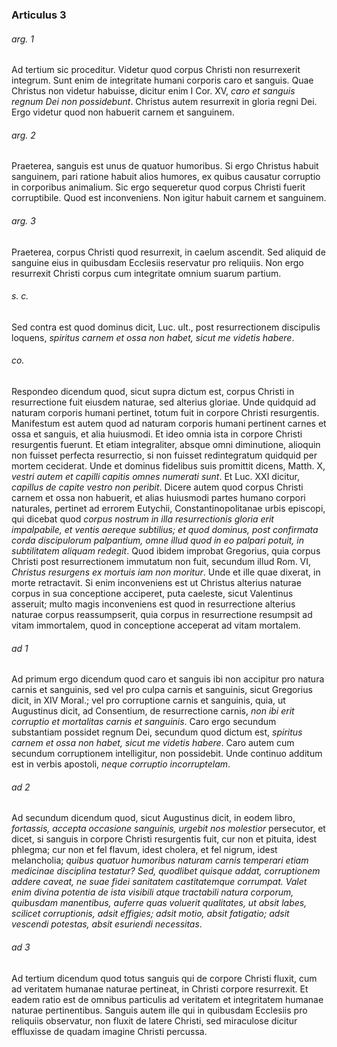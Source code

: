 ### Articulus 3

###### arg. 1
Ad tertium sic proceditur. Videtur quod corpus Christi non resurrexerit integrum. Sunt enim de integritate humani corporis caro et sanguis. Quae Christus non videtur habuisse, dicitur enim I Cor. XV, *caro et sanguis regnum Dei non possidebunt*. Christus autem resurrexit in gloria regni Dei. Ergo videtur quod non habuerit carnem et sanguinem.

###### arg. 2
Praeterea, sanguis est unus de quatuor humoribus. Si ergo Christus habuit sanguinem, pari ratione habuit alios humores, ex quibus causatur corruptio in corporibus animalium. Sic ergo sequeretur quod corpus Christi fuerit corruptibile. Quod est inconveniens. Non igitur habuit carnem et sanguinem.

###### arg. 3
Praeterea, corpus Christi quod resurrexit, in caelum ascendit. Sed aliquid de sanguine eius in quibusdam Ecclesiis reservatur pro reliquiis. Non ergo resurrexit Christi corpus cum integritate omnium suarum partium.

###### s. c.
Sed contra est quod dominus dicit, Luc. ult., post resurrectionem discipulis loquens, *spiritus carnem et ossa non habet, sicut me videtis habere*.

###### co.
Respondeo dicendum quod, sicut supra dictum est, corpus Christi in resurrectione fuit eiusdem naturae, sed alterius gloriae. Unde quidquid ad naturam corporis humani pertinet, totum fuit in corpore Christi resurgentis. Manifestum est autem quod ad naturam corporis humani pertinent carnes et ossa et sanguis, et alia huiusmodi. Et ideo omnia ista in corpore Christi resurgentis fuerunt. Et etiam integraliter, absque omni diminutione, alioquin non fuisset perfecta resurrectio, si non fuisset redintegratum quidquid per mortem ceciderat. Unde et dominus fidelibus suis promittit dicens, Matth. X, *vestri autem et capilli capitis omnes numerati sunt*. Et Luc. XXI dicitur, *capillus de capite vestro non peribit*. Dicere autem quod corpus Christi carnem et ossa non habuerit, et alias huiusmodi partes humano corpori naturales, pertinet ad errorem Eutychii, Constantinopolitanae urbis episcopi, qui dicebat quod *corpus nostrum in illa resurrectionis gloria erit impalpabile, et ventis aereque subtilius; et quod dominus, post confirmata corda discipulorum palpantium, omne illud quod in eo palpari potuit, in subtilitatem aliquam redegit*. Quod ibidem improbat Gregorius, quia corpus Christi post resurrectionem immutatum non fuit, secundum illud Rom. VI, *Christus resurgens ex mortuis iam non moritur*. Unde et ille quae dixerat, in morte retractavit. Si enim inconveniens est ut Christus alterius naturae corpus in sua conceptione acciperet, puta caeleste, sicut Valentinus asseruit; multo magis inconveniens est quod in resurrectione alterius naturae corpus reassumpserit, quia corpus in resurrectione resumpsit ad vitam immortalem, quod in conceptione acceperat ad vitam mortalem.

###### ad 1
Ad primum ergo dicendum quod caro et sanguis ibi non accipitur pro natura carnis et sanguinis, sed vel pro culpa carnis et sanguinis, sicut Gregorius dicit, in XIV Moral.; vel pro corruptione carnis et sanguinis, quia, ut Augustinus dicit, ad Consentium, de resurrectione carnis, *non ibi erit corruptio et mortalitas carnis et sanguinis*. Caro ergo secundum substantiam possidet regnum Dei, secundum quod dictum est, *spiritus carnem et ossa non habet, sicut me videtis habere*. Caro autem cum secundum corruptionem intelligitur, non possidebit. Unde continuo additum est in verbis apostoli, *neque corruptio incorruptelam*.

###### ad 2
Ad secundum dicendum quod, sicut Augustinus dicit, in eodem libro, *fortassis, accepta occasione sanguinis, urgebit nos molestior* persecutor, et dicet, si sanguis in corpore Christi resurgentis fuit, cur non et pituita, idest phlegma; cur non et fel flavum, idest cholera, et fel nigrum, idest melancholia; *quibus quatuor humoribus naturam carnis temperari etiam medicinae disciplina testatur? Sed, quodlibet quisque addat, corruptionem addere caveat, ne suae fidei sanitatem castitatemque corrumpat. Valet enim divina potentia de ista visibili atque tractabili natura corporum, quibusdam manentibus, auferre quas voluerit qualitates, ut absit labes, scilicet corruptionis, adsit effigies; adsit motio, absit fatigatio; adsit vescendi potestas, absit esuriendi necessitas*.

###### ad 3
Ad tertium dicendum quod totus sanguis qui de corpore Christi fluxit, cum ad veritatem humanae naturae pertineat, in Christi corpore resurrexit. Et eadem ratio est de omnibus particulis ad veritatem et integritatem humanae naturae pertinentibus. Sanguis autem ille qui in quibusdam Ecclesiis pro reliquiis observatur, non fluxit de latere Christi, sed miraculose dicitur effluxisse de quadam imagine Christi percussa.

